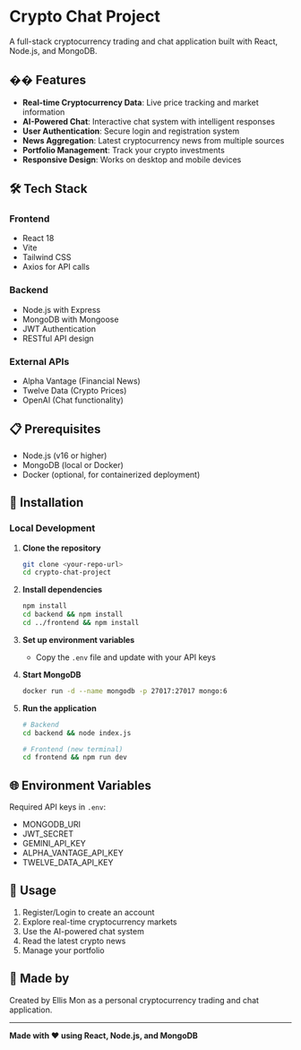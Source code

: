 # Crypto Chat Project

A full-stack cryptocurrency trading and chat application built with React, Node.js, and MongoDB.

## �� Features

- **Real-time Cryptocurrency Data**: Live price tracking and market information
- **AI-Powered Chat**: Interactive chat system with intelligent responses
- **User Authentication**: Secure login and registration system
- **News Aggregation**: Latest cryptocurrency news from multiple sources
- **Portfolio Management**: Track your crypto investments
- **Responsive Design**: Works on desktop and mobile devices

## 🛠️ Tech Stack

### Frontend

- React 18
- Vite
- Tailwind CSS
- Axios for API calls

### Backend

- Node.js with Express
- MongoDB with Mongoose
- JWT Authentication
- RESTful API design

### External APIs

- Alpha Vantage (Financial News)
- Twelve Data (Crypto Prices)
- OpenAI (Chat functionality)

## 📋 Prerequisites

- Node.js (v16 or higher)
- MongoDB (local or Docker)
- Docker (optional, for containerized deployment)

## 🔧 Installation

### Local Development

1. **Clone the repository**

   ```bash
   git clone <your-repo-url>
   cd crypto-chat-project
   ```

2. **Install dependencies**

   ```bash
   npm install
   cd backend && npm install
   cd ../frontend && npm install
   ```

3. **Set up environment variables**

   - Copy the `.env` file and update with your API keys

4. **Start MongoDB**

   ```bash
   docker run -d --name mongodb -p 27017:27017 mongo:6
   ```

5. **Run the application**

   ```bash
   # Backend
   cd backend && node index.js

   # Frontend (new terminal)
   cd frontend && npm run dev
   ```

## 🌐 Environment Variables

Required API keys in `.env`:

- MONGODB_URI
- JWT_SECRET
- GEMINI_API_KEY
- ALPHA_VANTAGE_API_KEY
- TWELVE_DATA_API_KEY

## 📱 Usage

1. Register/Login to create an account
2. Explore real-time cryptocurrency markets
3. Use the AI-powered chat system
4. Read the latest crypto news
5. Manage your portfolio

## 🤝 Made by

Created by Ellis Mon as a personal cryptocurrency trading and chat application.

---

**Made with ❤️ using React, Node.js, and MongoDB**
